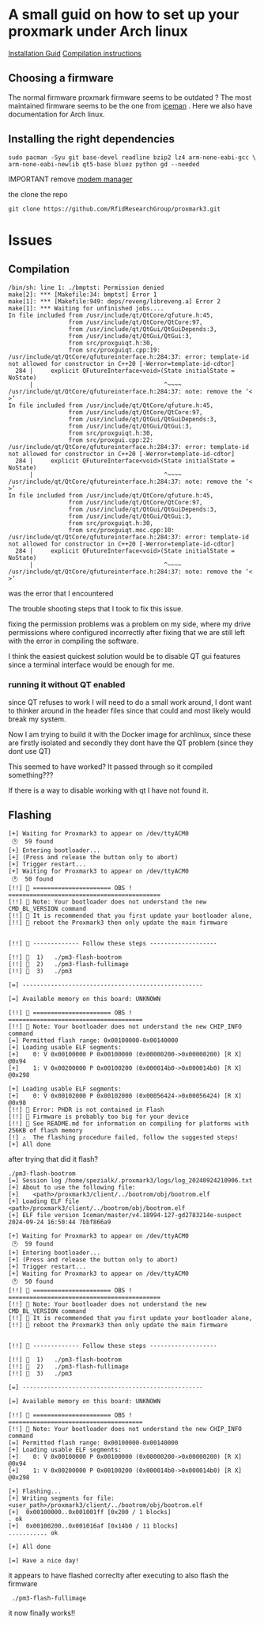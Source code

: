 
# A small guid on how to set up your proxmark under Arch linux

[Installation Guid](https://github.com/RfidResearchGroup/proxmark3/blob/master/doc/md/Installation_Instructions/Linux-Installation-Instructions.md)
[Compilation instructions](https://github.com/RfidResearchGroup/proxmark3/blob/master/doc/md/Use_of_Proxmark/0_Compilation-Instructions.md)

## Choosing a firmware 

The normal firmware proxmark firmware seems to be outdated ? The most maintained firmware seems to be the one from [iceman](https://github.com/RfidResearchGroup/proxmark3) . Here we also have documentation for Arch linux.


## Installing the right dependencies 

```shell
sudo pacman -Syu git base-devel readline bzip2 lz4 arm-none-eabi-gcc \
arm-none-eabi-newlib qt5-base bluez python gd --needed
```

IMPORTANT remove [modem manager ](https://github.com/RfidResearchGroup/proxmark3/blob/master/doc/md/Installation_Instructions/ModemManager-Must-Be-Discarded.md)


the clone the repo
```shell
git clone https://github.com/RfidResearchGroup/proxmark3.git
```

# Issues

## Compilation

```shell
/bin/sh: line 1: ./bmptst: Permission denied
make[2]: *** [Makefile:34: bmptst] Error 1
make[1]: *** [Makefile:949: deps/reveng/libreveng.a] Error 2
make[1]: *** Waiting for unfinished jobs....
In file included from /usr/include/qt/QtCore/qfuture.h:45,
                 from /usr/include/qt/QtCore/QtCore:97,
                 from /usr/include/qt/QtGui/QtGuiDepends:3,
                 from /usr/include/qt/QtGui/QtGui:3,
                 from src/proxguiqt.h:30,
                 from src/proxguiqt.cpp:19:
/usr/include/qt/QtCore/qfutureinterface.h:284:37: error: template-id not allowed for constructor in C++20 [-Werror=template-id-cdtor]
  284 |     explicit QFutureInterface<void>(State initialState = NoState)
      |                                     ^~~~~
/usr/include/qt/QtCore/qfutureinterface.h:284:37: note: remove the ‘< >’
In file included from /usr/include/qt/QtCore/qfuture.h:45,
                 from /usr/include/qt/QtCore/QtCore:97,
                 from /usr/include/qt/QtGui/QtGuiDepends:3,
                 from /usr/include/qt/QtGui/QtGui:3,
                 from src/proxguiqt.h:30,
                 from src/proxgui.cpp:22:
/usr/include/qt/QtCore/qfutureinterface.h:284:37: error: template-id not allowed for constructor in C++20 [-Werror=template-id-cdtor]
  284 |     explicit QFutureInterface<void>(State initialState = NoState)
      |                                     ^~~~~
/usr/include/qt/QtCore/qfutureinterface.h:284:37: note: remove the ‘< >’
In file included from /usr/include/qt/QtCore/qfuture.h:45,
                 from /usr/include/qt/QtCore/QtCore:97,
                 from /usr/include/qt/QtGui/QtGuiDepends:3,
                 from /usr/include/qt/QtGui/QtGui:3,
                 from src/proxguiqt.h:30,
                 from src/proxguiqt.moc.cpp:10:
/usr/include/qt/QtCore/qfutureinterface.h:284:37: error: template-id not allowed for constructor in C++20 [-Werror=template-id-cdtor]
  284 |     explicit QFutureInterface<void>(State initialState = NoState)
      |                                     ^~~~~
/usr/include/qt/QtCore/qfutureinterface.h:284:37: note: remove the ‘< >’

```

was the error that I encountered

The trouble shooting steps that I took to fix this issue.

fixing the permission problems was a problem on my side, where my drive permissions where configured incorrectly after fixing that we are still left with the error in compiling the software. 

I think the easiest quickest solution would be to disable QT gui features since a terminal interface would be enough for me. 

### running it without QT enabled 

since QT refuses to work I will need to do a small work around, I dont want to thinker around in the header files since that could and most likely would break my system.


Now I am trying to build it with the Docker image for archlinux, since these are firstly isolated and secondly they dont have the QT problem (since they dont use QT)

This seemed to have worked?
It passed through so it compiled something???

If there is a way to disable working with qt I have not found it. 
##  Flashing


```shell
[+] Waiting for Proxmark3 to appear on /dev/ttyACM0
 🕑  59 found
[+] Entering bootloader...
[+] (Press and release the button only to abort)
[+] Trigger restart...
[+] Waiting for Proxmark3 to appear on /dev/ttyACM0
 🕐  50 found
[!!] 🚨 ====================== OBS ! ===========================================
[!!] 🚨 Note: Your bootloader does not understand the new CMD_BL_VERSION command
[!!] 🚨 It is recommended that you first update your bootloader alone,
[!!] 🚨 reboot the Proxmark3 then only update the main firmware


[!!] 🚨 ------------- Follow these steps -------------------

[!!] 🚨  1)   ./pm3-flash-bootrom
[!!] 🚨  2)   ./pm3-flash-fullimage
[!!] 🚨  3)   ./pm3

[=] ---------------------------------------------------

[=] Available memory on this board: UNKNOWN

[!!] 🚨 ====================== OBS ! ======================================
[!!] 🚨 Note: Your bootloader does not understand the new CHIP_INFO command
[=] Permitted flash range: 0x00100000-0x00140000
[+] Loading usable ELF segments:
[+]    0: V 0x00100000 P 0x00100000 (0x00000200->0x00000200) [R X] @0x94
[+]    1: V 0x00200000 P 0x00100200 (0x000014b0->0x000014b0) [R X] @0x298

[+] Loading usable ELF segments:
[+]    0: V 0x00102000 P 0x00102000 (0x00056424->0x00056424) [R X] @0x98
[!!] 🚨 Error: PHDR is not contained in Flash
[!!] 🚨 Firmware is probably too big for your device
[!!] 🚨 See README.md for information on compiling for platforms with 256KB of flash memory
[!] ⚠️  The flashing procedure failed, follow the suggested steps!
[+] All done

```

after trying that did it flash?

```shell
./pm3-flash-bootrom 
[=] Session log /home/spezialk/.proxmark3/logs/log_20240924210906.txt
[+] About to use the following file:
[+]    <path>/proxmark3/client/../bootrom/obj/bootrom.elf
[+] Loading ELF file <path>/proxmark3/client/../bootrom/obj/bootrom.elf
[+] ELF file version Iceman/master/v4.18994-127-gd2783214e-suspect 2024-09-24 16:50:44 7bbf866a9

[+] Waiting for Proxmark3 to appear on /dev/ttyACM0
 🕑  59 found
[+] Entering bootloader...
[+] (Press and release the button only to abort)
[+] Trigger restart...
[+] Waiting for Proxmark3 to appear on /dev/ttyACM0
 🕐  50 found
[!!] 🚨 ====================== OBS ! ===========================================
[!!] 🚨 Note: Your bootloader does not understand the new CMD_BL_VERSION command
[!!] 🚨 It is recommended that you first update your bootloader alone,
[!!] 🚨 reboot the Proxmark3 then only update the main firmware


[!!] 🚨 ------------- Follow these steps -------------------

[!!] 🚨  1)   ./pm3-flash-bootrom
[!!] 🚨  2)   ./pm3-flash-fullimage
[!!] 🚨  3)   ./pm3

[=] ---------------------------------------------------

[=] Available memory on this board: UNKNOWN

[!!] 🚨 ====================== OBS ! ======================================
[!!] 🚨 Note: Your bootloader does not understand the new CHIP_INFO command
[=] Permitted flash range: 0x00100000-0x00140000
[+] Loading usable ELF segments:
[+]    0: V 0x00100000 P 0x00100000 (0x00000200->0x00000200) [R X] @0x94
[+]    1: V 0x00200000 P 0x00100200 (0x000014b0->0x000014b0) [R X] @0x298

[+] Flashing...
[+] Writing segments for file: <user_path>/proxmark3/client/../bootrom/obj/bootrom.elf
[+]  0x00100000..0x001001ff [0x200 / 1 blocks]
. ok
[+]  0x00100200..0x001016af [0x14b0 / 11 blocks]
........... ok

[+] All done

[=] Have a nice day!

```

it appears to have flashed correclty 
after executing to also flash the firmware
```shell
 ./pm3-flash-fullimage
```

it now finally works!! 
